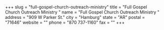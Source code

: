 +++
slug = "full-gospel-church-outreach-ministry"
title = "Full Gospel Church Outreach Ministry "
name = "Full Gospel Church Outreach Ministry "
address = "909 W Parker St."
city = "Hamburg"
state = "AR"
postal = "71646"
website = ""
phone = "870 737-1160"
fax = ""
+++

